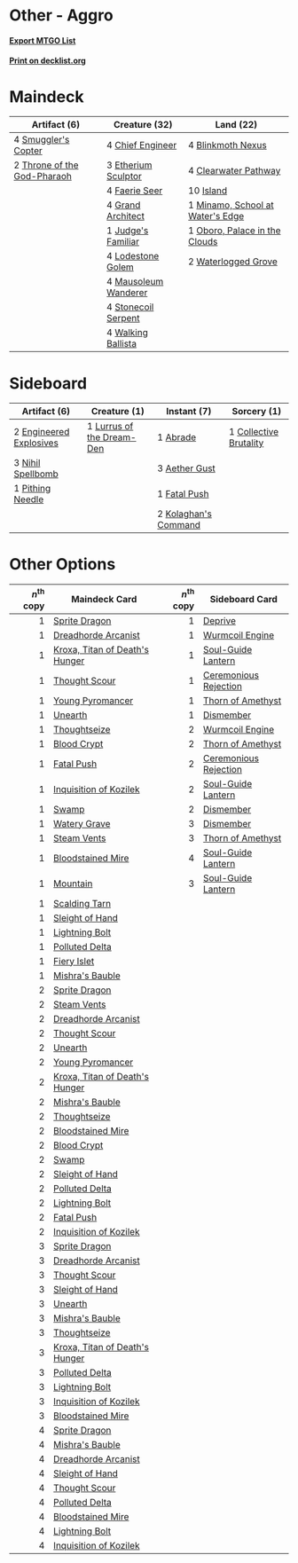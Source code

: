# Other - Aggro

#### [Export MTGO List](../collection/Other%20-%20Aggro/Other%20-%20Aggro.txt)
#### [Print on decklist.org](http://decklist.org/?deckmain=4%09Blinkmoth%20Nexus%0A4%09Chief%20Engineer%0A4%09Clearwater%20Pathway%0A3%09Etherium%20Sculptor%0A4%09Faerie%20Seer%0A4%09Grand%20Architect%0A10%09Island%0A1%09Judge's%20Familiar%0A4%09Lodestone%20Golem%0A4%09Mausoleum%20Wanderer%0A1%09Minamo,%20School%20at%20Water's%20Edge%0A1%09Oboro,%20Palace%20in%20the%20Clouds%0A4%09Smuggler's%20Copter%0A4%09Stonecoil%20Serpent%0A2%09Throne%20of%20the%20God-Pharaoh%0A4%09Walking%20Ballista%0A2%09Waterlogged%20Grove&deckside=1%09Abrade%0A3%09Aether%20Gust%0A1%09Collective%20Brutality%0A2%09Engineered%20Explosives%0A1%09Fatal%20Push%0A2%09Kolaghan's%20Command%0A1%09Lurrus%20of%20the%20Dream-Den%0A3%09Nihil%20Spellbomb%0A1%09Pithing%20Needle)
# Maindeck

|                                             Artifact (6)                                             |                                         Creature (32)                                         |                                                Land (22)                                                 |
|------------------------------------------------------------------------------------------------------|-----------------------------------------------------------------------------------------------|----------------------------------------------------------------------------------------------------------|
|4 [Smuggler's Copter](http://gatherer.wizards.com/Pages/Card/Details.aspx?multiverseid=417808)        |4 [Chief Engineer](http://gatherer.wizards.com/Pages/Card/Details.aspx?multiverseid=420703)    |4 [Blinkmoth Nexus](http://gatherer.wizards.com/Pages/Card/Details.aspx?multiverseid=39439)               |
|2 [Throne of the God-Pharaoh](http://gatherer.wizards.com/Pages/Card/Details.aspx?multiverseid=426939)|3 [Etherium Sculptor](http://gatherer.wizards.com/Pages/Card/Details.aspx?multiverseid=176435) |4 [Clearwater Pathway](http://gatherer.wizards.com/Pages/Card/Details.aspx?multiverseid=491913)           |
|                                                                                                      |4 [Faerie Seer](http://gatherer.wizards.com/Pages/Card/Details.aspx?multiverseid=464000)       |10 [Island](http://gatherer.wizards.com/Pages/Card/Details.aspx?multiverseid=439857)                      |
|                                                                                                      |4 [Grand Architect](http://gatherer.wizards.com/Pages/Card/Details.aspx?multiverseid=207884)   |1 [Minamo, School at Water's Edge](http://gatherer.wizards.com/Pages/Card/Details.aspx?multiverseid=79179)|
|                                                                                                      |1 [Judge's Familiar](http://gatherer.wizards.com/Pages/Card/Details.aspx?multiverseid=460143)  |1 [Oboro, Palace in the Clouds](http://gatherer.wizards.com/Pages/Card/Details.aspx?multiverseid=74206)   |
|                                                                                                      |4 [Lodestone Golem](http://gatherer.wizards.com/Pages/Card/Details.aspx?multiverseid=220536)   |2 [Waterlogged Grove](http://gatherer.wizards.com/Pages/Card/Details.aspx?multiverseid=464198)            |
|                                                                                                      |4 [Mausoleum Wanderer](http://gatherer.wizards.com/Pages/Card/Details.aspx?multiverseid=414364)|                                                                                                          |
|                                                                                                      |4 [Stonecoil Serpent](http://gatherer.wizards.com/Pages/Card/Details.aspx?multiverseid=473197) |                                                                                                          |
|                                                                                                      |4 [Walking Ballista](http://gatherer.wizards.com/Pages/Card/Details.aspx?multiverseid=423848)  |                                                                                                          |


# Sideboard

|                                          Artifact (6)                                           |                                            Creature (1)                                            |                                          Instant (7)                                          |                                           Sorcery (1)                                           |
|-------------------------------------------------------------------------------------------------|----------------------------------------------------------------------------------------------------|-----------------------------------------------------------------------------------------------|-------------------------------------------------------------------------------------------------|
|2 [Engineered Explosives](http://gatherer.wizards.com/Pages/Card/Details.aspx?multiverseid=50139)|1 [Lurrus of the Dream-Den](http://gatherer.wizards.com/Pages/Card/Details.aspx?multiverseid=479746)|1 [Abrade](http://gatherer.wizards.com/Pages/Card/Details.aspx?multiverseid=430772)            |1 [Collective Brutality](http://gatherer.wizards.com/Pages/Card/Details.aspx?multiverseid=414380)|
|3 [Nihil Spellbomb](http://gatherer.wizards.com/Pages/Card/Details.aspx?multiverseid=442215)     |                                                                                                    |3 [Aether Gust](http://gatherer.wizards.com/Pages/Card/Details.aspx?multiverseid=466796)       |                                                                                                 |
|1 [Pithing Needle](http://gatherer.wizards.com/Pages/Card/Details.aspx?multiverseid=129526)      |                                                                                                    |1 [Fatal Push](http://gatherer.wizards.com/Pages/Card/Details.aspx?multiverseid=423724)        |                                                                                                 |
|                                                                                                 |                                                                                                    |2 [Kolaghan's Command](http://gatherer.wizards.com/Pages/Card/Details.aspx?multiverseid=394613)|                                                                                                 |


# Other Options

|*n*<sup>th</sup> copy|                                              Maindeck Card                                              |*n*<sup>th</sup> copy|                                         Sideboard Card                                         |
|--------------------:|---------------------------------------------------------------------------------------------------------|--------------------:|------------------------------------------------------------------------------------------------|
|                    1|[Sprite Dragon](http://gatherer.wizards.com/Pages/Card/Details.aspx?multiverseid=479731)                 |                    1|[Deprive](http://gatherer.wizards.com/Pages/Card/Details.aspx?multiverseid=193519)              |
|                    1|[Dreadhorde Arcanist](http://gatherer.wizards.com/Pages/Card/Details.aspx?multiverseid=461052)           |                    1|[Wurmcoil Engine](http://gatherer.wizards.com/Pages/Card/Details.aspx?multiverseid=389756)      |
|                    1|[Kroxa, Titan of Death's Hunger](http://gatherer.wizards.com/Pages/Card/Details.aspx?multiverseid=476472)|                    1|[Soul-Guide Lantern](http://gatherer.wizards.com/Pages/Card/Details.aspx?multiverseid=476488)   |
|                    1|[Thought Scour](http://gatherer.wizards.com/Pages/Card/Details.aspx?multiverseid=380203)                 |                    1|[Ceremonious Rejection](http://gatherer.wizards.com/Pages/Card/Details.aspx?multiverseid=417613)|
|                    1|[Young Pyromancer](http://gatherer.wizards.com/Pages/Card/Details.aspx?multiverseid=426592)              |                    1|[Thorn of Amethyst](http://gatherer.wizards.com/Pages/Card/Details.aspx?multiverseid=140166)    |
|                    1|[Unearth](http://gatherer.wizards.com/Pages/Card/Details.aspx?multiverseid=442102)                       |                    1|[Dismember](http://gatherer.wizards.com/Pages/Card/Details.aspx?multiverseid=382182)            |
|                    1|[Thoughtseize](http://gatherer.wizards.com/Pages/Card/Details.aspx?multiverseid=438676)                  |                    2|[Wurmcoil Engine](http://gatherer.wizards.com/Pages/Card/Details.aspx?multiverseid=389756)      |
|                    1|[Blood Crypt](http://gatherer.wizards.com/Pages/Card/Details.aspx?multiverseid=97102)                    |                    2|[Thorn of Amethyst](http://gatherer.wizards.com/Pages/Card/Details.aspx?multiverseid=140166)    |
|                    1|[Fatal Push](http://gatherer.wizards.com/Pages/Card/Details.aspx?multiverseid=423724)                    |                    2|[Ceremonious Rejection](http://gatherer.wizards.com/Pages/Card/Details.aspx?multiverseid=417613)|
|                    1|[Inquisition of Kozilek](http://gatherer.wizards.com/Pages/Card/Details.aspx?multiverseid=416897)        |                    2|[Soul-Guide Lantern](http://gatherer.wizards.com/Pages/Card/Details.aspx?multiverseid=476488)   |
|                    1|[Swamp](http://gatherer.wizards.com/Pages/Card/Details.aspx?multiverseid=439858)                         |                    2|[Dismember](http://gatherer.wizards.com/Pages/Card/Details.aspx?multiverseid=382182)            |
|                    1|[Watery Grave](http://gatherer.wizards.com/Pages/Card/Details.aspx?multiverseid=405114)                  |                    3|[Dismember](http://gatherer.wizards.com/Pages/Card/Details.aspx?multiverseid=382182)            |
|                    1|[Steam Vents](http://gatherer.wizards.com/Pages/Card/Details.aspx?multiverseid=405109)                   |                    3|[Thorn of Amethyst](http://gatherer.wizards.com/Pages/Card/Details.aspx?multiverseid=140166)    |
|                    1|[Bloodstained Mire](http://gatherer.wizards.com/Pages/Card/Details.aspx?multiverseid=405094)             |                    4|[Soul-Guide Lantern](http://gatherer.wizards.com/Pages/Card/Details.aspx?multiverseid=476488)   |
|                    1|[Mountain](http://gatherer.wizards.com/Pages/Card/Details.aspx?multiverseid=439859)                      |                    3|[Soul-Guide Lantern](http://gatherer.wizards.com/Pages/Card/Details.aspx?multiverseid=476488)   |
|                    1|[Scalding Tarn](http://gatherer.wizards.com/Pages/Card/Details.aspx?multiverseid=405107)                 |                     |                                                                                                |
|                    1|[Sleight of Hand](http://gatherer.wizards.com/Pages/Card/Details.aspx?multiverseid=25557)                |                     |                                                                                                |
|                    1|[Lightning Bolt](http://gatherer.wizards.com/Pages/Card/Details.aspx?multiverseid=806)                   |                     |                                                                                                |
|                    1|[Polluted Delta](http://gatherer.wizards.com/Pages/Card/Details.aspx?multiverseid=405104)                |                     |                                                                                                |
|                    1|[Fiery Islet](http://gatherer.wizards.com/Pages/Card/Details.aspx?multiverseid=464187)                   |                     |                                                                                                |
|                    1|[Mishra's Bauble](http://gatherer.wizards.com/Pages/Card/Details.aspx?multiverseid=122122)               |                     |                                                                                                |
|                    2|[Sprite Dragon](http://gatherer.wizards.com/Pages/Card/Details.aspx?multiverseid=479731)                 |                     |                                                                                                |
|                    2|[Steam Vents](http://gatherer.wizards.com/Pages/Card/Details.aspx?multiverseid=405109)                   |                     |                                                                                                |
|                    2|[Dreadhorde Arcanist](http://gatherer.wizards.com/Pages/Card/Details.aspx?multiverseid=461052)           |                     |                                                                                                |
|                    2|[Thought Scour](http://gatherer.wizards.com/Pages/Card/Details.aspx?multiverseid=380203)                 |                     |                                                                                                |
|                    2|[Unearth](http://gatherer.wizards.com/Pages/Card/Details.aspx?multiverseid=442102)                       |                     |                                                                                                |
|                    2|[Young Pyromancer](http://gatherer.wizards.com/Pages/Card/Details.aspx?multiverseid=426592)              |                     |                                                                                                |
|                    2|[Kroxa, Titan of Death's Hunger](http://gatherer.wizards.com/Pages/Card/Details.aspx?multiverseid=476472)|                     |                                                                                                |
|                    2|[Mishra's Bauble](http://gatherer.wizards.com/Pages/Card/Details.aspx?multiverseid=122122)               |                     |                                                                                                |
|                    2|[Thoughtseize](http://gatherer.wizards.com/Pages/Card/Details.aspx?multiverseid=438676)                  |                     |                                                                                                |
|                    2|[Bloodstained Mire](http://gatherer.wizards.com/Pages/Card/Details.aspx?multiverseid=405094)             |                     |                                                                                                |
|                    2|[Blood Crypt](http://gatherer.wizards.com/Pages/Card/Details.aspx?multiverseid=97102)                    |                     |                                                                                                |
|                    2|[Swamp](http://gatherer.wizards.com/Pages/Card/Details.aspx?multiverseid=439858)                         |                     |                                                                                                |
|                    2|[Sleight of Hand](http://gatherer.wizards.com/Pages/Card/Details.aspx?multiverseid=25557)                |                     |                                                                                                |
|                    2|[Polluted Delta](http://gatherer.wizards.com/Pages/Card/Details.aspx?multiverseid=405104)                |                     |                                                                                                |
|                    2|[Lightning Bolt](http://gatherer.wizards.com/Pages/Card/Details.aspx?multiverseid=806)                   |                     |                                                                                                |
|                    2|[Fatal Push](http://gatherer.wizards.com/Pages/Card/Details.aspx?multiverseid=423724)                    |                     |                                                                                                |
|                    2|[Inquisition of Kozilek](http://gatherer.wizards.com/Pages/Card/Details.aspx?multiverseid=416897)        |                     |                                                                                                |
|                    3|[Sprite Dragon](http://gatherer.wizards.com/Pages/Card/Details.aspx?multiverseid=479731)                 |                     |                                                                                                |
|                    3|[Dreadhorde Arcanist](http://gatherer.wizards.com/Pages/Card/Details.aspx?multiverseid=461052)           |                     |                                                                                                |
|                    3|[Thought Scour](http://gatherer.wizards.com/Pages/Card/Details.aspx?multiverseid=380203)                 |                     |                                                                                                |
|                    3|[Sleight of Hand](http://gatherer.wizards.com/Pages/Card/Details.aspx?multiverseid=25557)                |                     |                                                                                                |
|                    3|[Unearth](http://gatherer.wizards.com/Pages/Card/Details.aspx?multiverseid=442102)                       |                     |                                                                                                |
|                    3|[Mishra's Bauble](http://gatherer.wizards.com/Pages/Card/Details.aspx?multiverseid=122122)               |                     |                                                                                                |
|                    3|[Thoughtseize](http://gatherer.wizards.com/Pages/Card/Details.aspx?multiverseid=438676)                  |                     |                                                                                                |
|                    3|[Kroxa, Titan of Death's Hunger](http://gatherer.wizards.com/Pages/Card/Details.aspx?multiverseid=476472)|                     |                                                                                                |
|                    3|[Polluted Delta](http://gatherer.wizards.com/Pages/Card/Details.aspx?multiverseid=405104)                |                     |                                                                                                |
|                    3|[Lightning Bolt](http://gatherer.wizards.com/Pages/Card/Details.aspx?multiverseid=806)                   |                     |                                                                                                |
|                    3|[Inquisition of Kozilek](http://gatherer.wizards.com/Pages/Card/Details.aspx?multiverseid=416897)        |                     |                                                                                                |
|                    3|[Bloodstained Mire](http://gatherer.wizards.com/Pages/Card/Details.aspx?multiverseid=405094)             |                     |                                                                                                |
|                    4|[Sprite Dragon](http://gatherer.wizards.com/Pages/Card/Details.aspx?multiverseid=479731)                 |                     |                                                                                                |
|                    4|[Mishra's Bauble](http://gatherer.wizards.com/Pages/Card/Details.aspx?multiverseid=122122)               |                     |                                                                                                |
|                    4|[Dreadhorde Arcanist](http://gatherer.wizards.com/Pages/Card/Details.aspx?multiverseid=461052)           |                     |                                                                                                |
|                    4|[Sleight of Hand](http://gatherer.wizards.com/Pages/Card/Details.aspx?multiverseid=25557)                |                     |                                                                                                |
|                    4|[Thought Scour](http://gatherer.wizards.com/Pages/Card/Details.aspx?multiverseid=380203)                 |                     |                                                                                                |
|                    4|[Polluted Delta](http://gatherer.wizards.com/Pages/Card/Details.aspx?multiverseid=405104)                |                     |                                                                                                |
|                    4|[Bloodstained Mire](http://gatherer.wizards.com/Pages/Card/Details.aspx?multiverseid=405094)             |                     |                                                                                                |
|                    4|[Lightning Bolt](http://gatherer.wizards.com/Pages/Card/Details.aspx?multiverseid=806)                   |                     |                                                                                                |
|                    4|[Inquisition of Kozilek](http://gatherer.wizards.com/Pages/Card/Details.aspx?multiverseid=416897)        |                     |                                                                                                |


